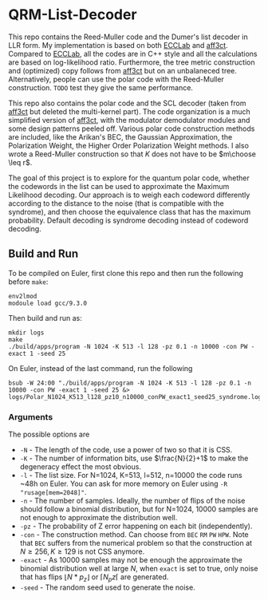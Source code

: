 # QRM-List-Decoder

This repo contains the Reed-Muller code and the Dumer's list decoder in LLR form. My implementation is based on both [ECCLab](https://github.com/kshabunov/ecclab) and [aff3ct](https://github.com/aff3ct/aff3ct).
Compared to [ECCLab](https://github.com/kshabunov/ecclab), all the codes are in C++ style and all the calculations are based on log-likelihood ratio. Furthermore, the tree metric construction and (optimized) copy follows from [aff3ct](https://github.com/aff3ct/aff3ct) but on an unbalaneced tree. Alternatively, people can use the polar code with the Reed-Muller construction. `TODO` test they give the same performance.

This repo also contains the polar code and the SCL decoder (taken from [aff3ct](https://github.com/aff3ct/aff3ct) but deleted the multi-kernel part).
The code organization is a much simplified version of [aff3ct](https://github.com/aff3ct/aff3ct), with the modulator demodulator modules and some design patterns peeled off. 
Various polar code construction methods are included, like the Arikan's BEC, the Gaussian Approximation, the Polarization Weight, the Higher Order Polarization Weight methods. I also wrote a Reed-Muller construction so that $K$ does not have to be $m\choose \leq r$.

The goal of this project is to explore for the quantum polar code, whether the codewords in the list can be used to approximate the Maximum Likelihood decoding. Our approach is to weigh each codeword differently according to the distance to the noise (that is compatible with the syndrome), and then choose the equivalence class that has the maximum probability.
Default decoding is syndrome decoding instead of codeword decoding.

## Build and Run

To be compiled on Euler, first clone this repo and then run the following before `make`:
```Shell
env2lmod
modoule load gcc/9.3.0
```
Then build and run as:
```
mkdir logs
make
./build/apps/program -N 1024 -K 513 -l 128 -pz 0.1 -n 10000 -con PW -exact 1 -seed 25
```
On Euler, instead of the last command, run the following
```
bsub -W 24:00 "./build/apps/program -N 1024 -K 513 -l 128 -pz 0.1 -n 10000 -con PW -exact 1 -seed 25 &> logs/Polar_N1024_K513_l128_pz10_n10000_conPW_exact1_seed25_syndrome.log"
```

### Arguments
The possible options are
* `-N` - The length of the code, use a power of two so that it is CSS.
* `-K` - The number of information bits, use $\frac{N}{2}+1$ to make the degeneracy effect the most obvious.
* `-l` - The list size. For N=1024, K=513, l=512, n=10000 the code runs ~48h on Euler. You can ask for more memory on Euler using `-R "rusage[mem=2048]"`.
* `-n` - The number of samples. Ideally, the number of flips of the noise should follow a binomial distribution, but for N=1024, 10000 samples are not enough to approximate the distribution well.
* `-pz` - The probability of Z error happening on each bit (independently).
* `-con` - The construction method. Can choose from `BEC` `RM` `PW` `HPW`. Note that `BEC` suffers from the numerical problem so that the construction at $N\geq 256, K\geq 129$ is not CSS anymore.
* `-exact` - As 10000 samples may not be enough the approximate the binomial distribution well at large $N$, when `exact` is set to true, only noise that has flips $\lfloor N*p_z\rfloor$ or $\lceil N_pz\lceil$ are generated.
* `-seed` - The random seed used to generate the noise.



